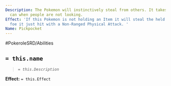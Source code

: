 ```yaml
---
Description: The Pokemon will instinctively steal from others. It takes whatever it
  can when people are not looking.
Effect: 'If this Pokemon is not holding an Item it will steal the held Item of the
  foe it just hit with a Non-Ranged Physical Attack. '
Name: Pickpocket
---
```


#PokeroleSRD/Abilities

## `= this.name`

> *`= this.Description`*

**Effect:** `= this.Effect`
